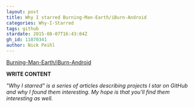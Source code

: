 ```yaml
---
layout: post
title: Why I starred Burning-Man-Earth/iBurn-Android
categories: Why-I-Starred
tags: github
stardate: 2015-08-07T16:43:04Z
gh_id: 11870341
author: Nick Peihl
---
```


[Burning-Man-Earth/iBurn-Android](https://github.com/Burning-Man-Earth/iBurn-Android)

**WRITE CONTENT**

*"Why I starred" is a series of articles describing projects I star on GitHub and why I found them interesting. My hope is that you'll find them interesting as well.*

